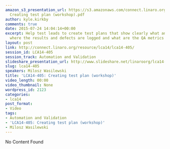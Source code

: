 ```yaml
---
amazon_s3_presentation_url: https://s3.amazonaws.com/connect.linaro.org/lca14/presentations/LCA14-405-
  Creating test plan (workshop).pdf
author: kyle.kirkby
comments: true
date: 2015-07-24 14:04:14+00:00
excerpt: Help test leads to create test plans that show clearly what and when to test,
  where the results and defects are logged and what are the QA metrics for the project.
layout: post
link: http://connect.linaro.org/resource/lca14/lca14-405/
session_id: LCA14-405
session_track: Automation and Validation
slideshare_presentation_url: http://www.slideshare.net/linaroorg/lca14-405-creatingtestplanworkshop
slug: lca14-405
speakers: Milosz Wasilewski
title: 'LCA14-405: Creating test plan (workshop)'
video_length: 00:00
video_thumbnail: None
wordpress_id: 2123
categories:
- lca14
post_format:
- Video
tags:
- Automation and Validation
- 'LCA14-405: Creating test plan (workshop)'
- Milosz Wasilewski
---
```


No Content Found
